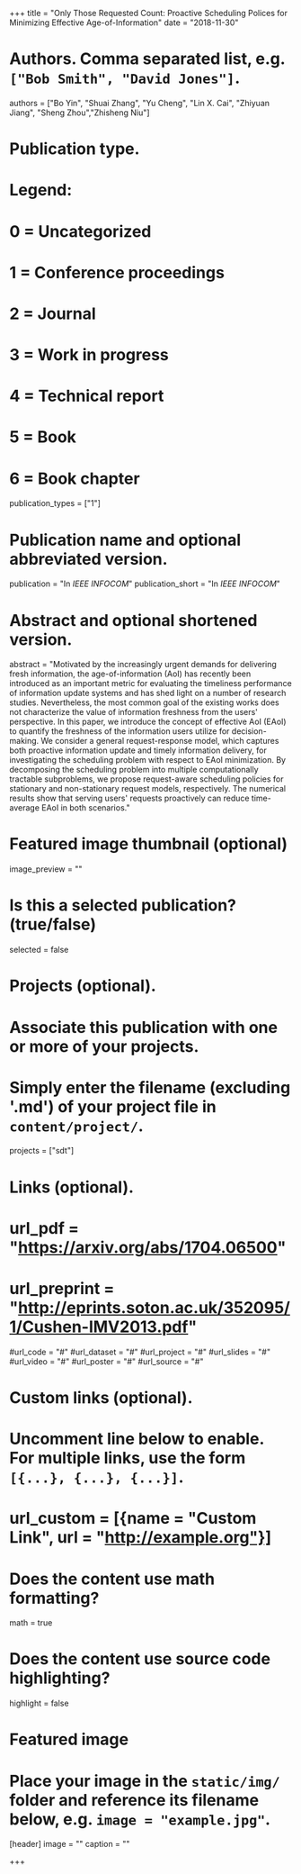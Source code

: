 +++
title = "Only Those Requested Count: Proactive Scheduling Polices for Minimizing Effective Age-of-Information"
date = "2018-11-30"

# Authors. Comma separated list, e.g. `["Bob Smith", "David Jones"]`.
authors = ["Bo Yin", "Shuai Zhang", "Yu Cheng", "Lin X. Cai", "Zhiyuan Jiang", "Sheng Zhou","Zhisheng Niu"]

# Publication type.
# Legend:
# 0 = Uncategorized
# 1 = Conference proceedings
# 2 = Journal
# 3 = Work in progress
# 4 = Technical report
# 5 = Book
# 6 = Book chapter
publication_types = ["1"]

# Publication name and optional abbreviated version.
publication = "In *IEEE INFOCOM*"
publication_short = "In *IEEE INFOCOM*"

# Abstract and optional shortened version.
abstract = "Motivated by the increasingly urgent demands for delivering fresh information, the age-of-information (AoI) has recently been introduced as an important metric for evaluating the timeliness performance of information update systems and has shed light on a number of research studies. Nevertheless, the most common goal of the existing works does not characterize the value of information freshness from the users' perspective. In this paper, we introduce the concept of effective AoI (EAoI) to quantify the freshness of the information users utilize for decision-making. We consider a general request-response model, which captures both proactive information update and timely information delivery, for investigating the scheduling problem with respect to EAoI minimization. By decomposing the scheduling problem into multiple computationally tractable subproblems, we propose request-aware scheduling policies for stationary and non-stationary request models, respectively. The numerical results show that serving users' requests proactively can reduce time-average EAoI in both scenarios."

# Featured image thumbnail (optional)
image_preview = ""

# Is this a selected publication? (true/false)
selected = false

# Projects (optional).
#   Associate this publication with one or more of your projects.
#   Simply enter the filename (excluding '.md') of your project file in `content/project/`.
projects = ["sdt"]

# Links (optional).
# url_pdf = "https://arxiv.org/abs/1704.06500"
# url_preprint = "http://eprints.soton.ac.uk/352095/1/Cushen-IMV2013.pdf"
#url_code = "#"
#url_dataset = "#"
#url_project = "#"
#url_slides = "#"
#url_video = "#"
#url_poster = "#"
#url_source = "#"

# Custom links (optional).
#   Uncomment line below to enable. For multiple links, use the form `[{...}, {...}, {...}]`.
# url_custom = [{name = "Custom Link", url = "http://example.org"}]

# Does the content use math formatting?
math = true

# Does the content use source code highlighting?
highlight = false

# Featured image
# Place your image in the `static/img/` folder and reference its filename below, e.g. `image = "example.jpg"`.
[header]
image = ""
caption = ""

+++

